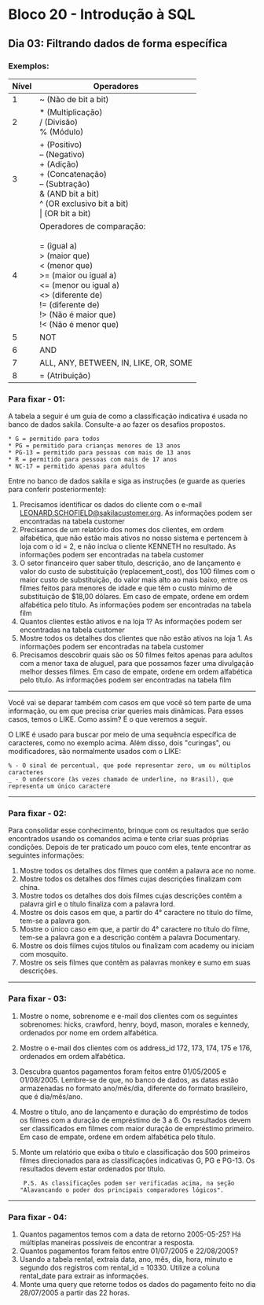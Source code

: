 # Bloco 20 - Introdução à SQL
## Dia 03: Filtrando dados de forma específica
### Exemplos:

| Nível 	| Operadores                                                                                                                                                                                                                 	|
|-------	|----------------------------------------------------------------------------------------------------------------------------------------------------------------------------------------------------------------------------	|
| 1     	| ~ (Não de bit a bit)                                                                                                                                                                                                       	|
| 2     	| * (Multiplicação)<br>/ (Divisão)<br>% (Módulo)                                                                                                                                                                             	|
| 3     	| + (Positivo)<br>– (Negativo)<br>+ (Adição)<br>+ (Concatenação)<br>– (Subtração)<br>& (AND bit a bit)<br>^ (OR exclusivo bit a bit)<br>\| (OR bit a bit)                                                                    	|
| 4     	| Operadores de comparação:<br><br>= (igual a)<br>> (maior que)<br>< (menor que)<br>>= (maior ou igual a)<br><= (menor ou igual a)<br><> (diferente de)<br>!= (diferente de)<br>!> (Não é maior que)<br>!< (Não é menor que) 	|
| 5     	| NOT                                                                                                                                                                                                                        	|
| 6     	| AND                                                                                                                                                                                                                        	|
| 7     	| ALL, ANY, BETWEEN, IN, LIKE, OR, SOME                                                                                                                                                                                      	|
| 8     	| = (Atribuição)                                                                                                                                                                                                             	|

### Para fixar - 01:
A tabela a seguir é um guia de como a classificação indicativa é usada no banco de dados sakila. Consulte-a ao fazer os desafios propostos.

    * G = permitido para todos
    * PG = permitido para crianças menores de 13 anos
    * PG-13 = permitido para pessoas com mais de 13 anos
    * R = permitido para pessoas com mais de 17 anos
    * NC-17 = permitido apenas para adultos

Entre no banco de dados sakila e siga as instruções (e guarde as queries para conferir posteriormente):

1. Precisamos identificar os dados do cliente com o e-mail LEONARD.SCHOFIELD@sakilacustomer.org. As informações podem ser encontradas na tabela customer
2. Precisamos de um relatório dos nomes dos clientes, em ordem alfabética, que não estão mais ativos no nosso sistema e pertencem à loja com o id = 2, e não inclua o cliente KENNETH no resultado. As informações podem ser encontradas na tabela customer
3. O setor financeiro quer saber título, descrição, ano de lançamento e valor do custo de substituição (replacement_cost), dos 100 filmes com o maior custo de substituição, do valor mais alto ao mais baixo, entre os filmes feitos para menores de idade e que têm o custo mínimo de substituição de $18,00 dólares. Em caso de empate, ordene em ordem alfabética pelo título. As informações podem ser encontradas na tabela film
4. Quantos clientes estão ativos e na loja 1? As informações podem ser encontradas na tabela customer
5. Mostre todos os detalhes dos clientes que não estão ativos na loja 1. As informações podem ser encontradas na tabela customer
6. Precisamos descobrir quais são os 50 filmes feitos apenas para adultos com a menor taxa de aluguel, para que possamos fazer uma divulgação melhor desses filmes. Em caso de empate, ordene em ordem alfabética pelo título. As informações podem ser encontradas na tabela film

--------------------------------------------

Você vai se deparar também com casos em que você só tem parte de uma informação, ou em que precisa criar queries mais dinâmicas. Para esses casos, temos o LIKE. Como assim? É o que veremos a seguir.

O LIKE é usado para buscar por meio de uma sequência específica de caracteres, como no exemplo acima. Além disso, dois "curingas", ou modificadores, são normalmente usados com o LIKE:

    % - O sinal de percentual, que pode representar zero, um ou múltiplos caracteres
    _ - O underscore (às vezes chamado de underline, no Brasil), que representa um único caractere

--------------------------------------------

### Para fixar - 02:

Para consolidar esse conhecimento, brinque com os resultados que serão encontrados usando os comandos acima e tente criar suas próprias condições. Depois de ter praticado um pouco com eles, tente encontrar as seguintes informações:

01. Mostre todos os detalhes dos filmes que contêm a palavra ace no nome.
02. Mostre todos os detalhes dos filmes cujas descrições finalizam com china.
03. Mostre todos os detalhes dos dois filmes cujas descrições contêm a palavra girl e o título finaliza com a palavra lord.
04. Mostre os dois casos em que, a partir do 4° caractere no título do filme, tem-se a palavra gon.
05. Mostre o único caso em que, a partir do 4° caractere no título do filme, tem-se a palavra gon e a descrição contém a palavra Documentary.
06. Mostre os dois filmes cujos títulos ou finalizam com academy ou iniciam com mosquito.
07. Mostre os seis filmes que contêm as palavras monkey e sumo em suas descrições.


--------------------------------------------

### Para fixar - 03:

1. Mostre o nome, sobrenome e e-mail dos clientes com os seguintes sobrenomes: hicks, crawford, henry, boyd, mason, morales e kennedy, ordenados por nome em ordem alfabética.
2. Mostre o e-mail dos clientes com os address_id 172, 173, 174, 175 e 176, ordenados em ordem alfabética.
3. Descubra quantos pagamentos foram feitos entre 01/05/2005 e 01/08/2005. Lembre-se de que, no banco de dados, as datas estão armazenadas no formato ano/mês/dia, diferente do formato brasileiro, que é dia/mês/ano.
4. Mostre o título, ano de lançamento e duração do empréstimo de todos os filmes com a duração de empréstimo de 3 a 6. Os resultados devem ser classificados em filmes com maior duração de empréstimo primeiro. Em caso de empate, ordene em ordem alfabética pelo título.
5. Monte um relatório que exiba o título e classificação dos 500 primeiros filmes direcionados para as classificações indicativas G, PG e PG-13. Os resultados devem estar ordenados por título.

        P.S. As classificações podem ser verificadas acima, na seção "Alavancando o poder dos principais comparadores lógicos".

--------------------------------------------

### Para fixar - 04:

1. Quantos pagamentos temos com a data de retorno 2005-05-25? Há múltiplas maneiras possíveis de encontrar a resposta.
2. Quantos pagamentos foram feitos entre 01/07/2005 e 22/08/2005?
3. Usando a tabela rental, extraia data, ano, mês, dia, hora, minuto e segundo dos registros com rental_id = 10330. Utilize a coluna rental_date para extrair as informações.
4. Monte uma query que retorne todos os dados do pagamento feito no dia 28/07/2005 a partir das 22 horas.
